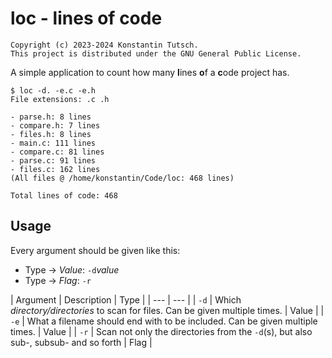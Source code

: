 # loc - lines of code

```
Copyright (c) 2023-2024 Konstantin Tutsch.
This project is distributed under the GNU General Public License.
```
A simple application to count how many **l**ines **o**f a **c**ode project has.

```
$ loc -d. -e.c -e.h
File extensions: .c .h

- parse.h: 8 lines
- compare.h: 7 lines
- files.h: 8 lines
- main.c: 111 lines
- compare.c: 81 lines
- parse.c: 91 lines
- files.c: 162 lines
(All files @ /home/konstantin/Code/loc: 468 lines)

Total lines of code: 468
```

## Usage

Every argument should be given like this:

- Type -> *Value*: `-d`*value*
- Type -> *Flag*: `-r`

| Argument | Description | Type |
| --- | --- |
| `-d` | Which *directory/directories* to scan for files. Can be given multiple times. | Value |
| `-e` | What a filename should end with to be included. Can be given multiple times. | Value |
| `-r` | Scan not only the directories from the `-d`(s), but also sub-, subsub- and so forth | Flag |
